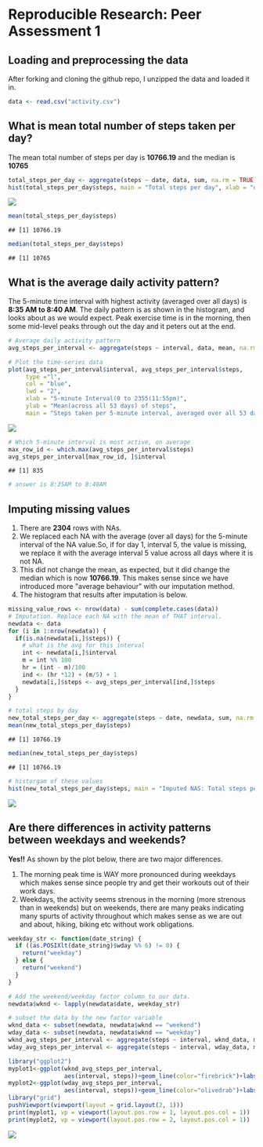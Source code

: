 # Reproducible Research: Peer Assessment 1


## Loading and preprocessing the data
After forking and cloning the github repo, I unzipped the data and loaded it in.

```r
data <- read.csv("activity.csv")
```


## What is mean total number of steps taken per day?
The mean total number of steps per day is **10766.19** and the median is **10765**


```r
total_steps_per_day <- aggregate(steps ~ date, data, sum, na.rm = TRUE)
hist(total_steps_per_day$steps, main = "Total steps per day", xlab = "daily steps")
```

![](PA1_template_files/figure-html/unnamed-chunk-2-1.png) 

```r
mean(total_steps_per_day$steps)
```

```
## [1] 10766.19
```

```r
median(total_steps_per_day$steps)
```

```
## [1] 10765
```

## What is the average daily activity pattern?

The 5-minute time interval with highest activity (averaged over all days) is **8:35 AM to 8:40 AM**. The daily pattern is as shown in the histogram, and looks about as we would expect. Peak exercise time is in the morning, then some mid-level peaks through out the day and it peters out at the end.


```r
# Average daily activity pattern
avg_steps_per_interval <- aggregate(steps ~ interval, data, mean, na.rm = TRUE)

# Plot the time-series data
plot(avg_steps_per_interval$interval, avg_steps_per_interval$steps, 
     type ="l", 
     col = "blue", 
     lwd = "2", 
     xlab = "5-minute Interval(0 to 2355(11:55pm)", 
     ylab = "Mean(across all 53 days) of steps", 
     main = "Steps taken per 5-minute interval, averaged over all 53 days")
```

![](PA1_template_files/figure-html/unnamed-chunk-3-1.png) 

```r
# Which 5-minute interval is most active, on average
max_row_id <- which.max(avg_steps_per_interval$steps)
avg_steps_per_interval[max_row_id, ]$interval
```

```
## [1] 835
```

```r
# answer is 8:35AM to 8:40AM
```



## Imputing missing values
1. There are **2304** rows with NAs.
2. We replaced each NA with the average (over all days) for the 5-minute interval of the NA value.So, if for day 1, interval 5, the value is missing, we replace it with the average interval 5 value across all days where it is not NA.
3. This did not change the mean, as expected, but it did change the median which is now **10766.19**. This makes sense since we have introduced more "average behaviour" with our imputation method.
4. The histogram that results after imputation is below.

```r
missing_value_rows <- nrow(data) - sum(complete.cases(data))
# Imputation. Replace each NA with the mean of THAT interval.
newdata <- data
for (i in 1:nrow(newdata)) {
  if(is.na(newdata[i,]$steps)) {
    # what is the avg for this interval
    int <- newdata[i,]$interval
    m = int %% 100
    hr = (int - m)/100
    ind <- (hr *12) + (m/5) + 1
    newdata[i,]$steps <- avg_steps_per_interval[ind,]$steps
  }
}

# total steps by day
new_total_steps_per_day <- aggregate(steps ~ date, newdata, sum, na.rm = TRUE)
mean(new_total_steps_per_day$steps)
```

```
## [1] 10766.19
```

```r
median(new_total_steps_per_day$steps)
```

```
## [1] 10766.19
```

```r
# historgam of these values
hist(new_total_steps_per_day$steps, main = "Imputed NAS: Total steps per day", xlab = "daily steps")
```

![](PA1_template_files/figure-html/unnamed-chunk-4-1.png) 



## Are there differences in activity patterns between weekdays and weekends?

**Yes!!** As shown by the plot below, there are two major differences.
1. The morning peak time is WAY more pronounced during weekdays which makes sense since people try and get their workouts out of their work days.
2. Weekdays, the activity seems strenous in the morning (more strenous than in weekends) but on weekends, there are many peaks indicating many spurts of activity throughout which makes sense as we are out and about, hiking, biking etc without work obligations.

```r
weekday_str <- function(date_string) {
  if ((as.POSIXlt(date_string)$wday %% 6) != 0) {
    return("weekday")
  } else {
    return("weekend")
  }
}

# Add the weekend/weekday factor column to our data.
newdata$wknd <- lapply(newdata$date, weekday_str)

# subset the data by the new factor variable
wknd_data <- subset(newdata, newdata$wknd == "weekend")
wday_data <- subset(newdata, newdata$wknd == "weekday")
wknd_avg_steps_per_interval <- aggregate(steps ~ interval, wknd_data, mean, na.rm = TRUE)
wday_avg_steps_per_interval <- aggregate(steps ~ interval, wday_data, mean, na.rm = TRUE)

library("ggplot2")
myplot1<-ggplot(wknd_avg_steps_per_interval,
                aes(interval, steps))+geom_line(color="firebrick")+labs(title="Weekend Days")
myplot2<-ggplot(wday_avg_steps_per_interval,
                aes(interval, steps))+geom_line(color="olivedrab")+labs(title = "Weekday Days")
library("grid")
pushViewport(viewport(layout = grid.layout(2, 1)))
print(myplot1, vp = viewport(layout.pos.row = 1, layout.pos.col = 1))
print(myplot2, vp = viewport(layout.pos.row = 2, layout.pos.col = 1))
```

![](PA1_template_files/figure-html/unnamed-chunk-5-1.png) 
